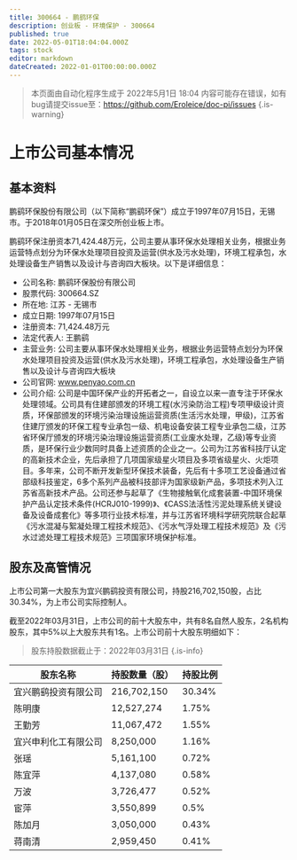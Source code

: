 ```yaml
---
title: 300664 - 鹏鹞环保
description: 创业板 - 环境保护 - 300664
published: true
date: 2022-05-01T18:04:04.000Z
tags: stock
editor: markdown
dateCreated: 2022-01-01T00:00:00.000Z
---
```


> 本页面由自动化程序生成于 2022年5月1日 18:04
> 内容可能存在错误，如有bug请提交issue至：https://github.com/Eroleice/doc-pi/issues
{.is-warning}

# 上市公司基本情况

## 基本资料

鹏鹞环保股份有限公司（以下简称“鹏鹞环保”）成立于1997年07月15日，无锡市。于2018年01月05日在深交所创业板上市。

鹏鹞环保注册资本71,424.48万元，公司主要从事环保水处理相关业务，根据业务运营特点划分为环保水处理项目投资及运营(供水及污水处理)，环境工程承包，水处理设备生产销售以及设计与咨询四大板块。以下是详细信息：

- 公司名称: 鹏鹞环保股份有限公司
- 股票代码: 300664.SZ
- 所在地: 江苏 - 无锡市
- 成立日期: 1997年07月15日
- 注册资本: 71,424.48万元
- 法定代表人: 王鹏鹞
- 主营业务: 公司主要从事环保水处理相关业务，根据业务运营特点划分为环保水处理项目投资及运营(供水及污水处理)，环境工程承包，水处理设备生产销售以及设计与咨询四大板块
- 公司官网: www.penyao.com.cn
- 公司介绍: 公司是中国环保产业的开拓者之一，自设立以来一直专注于环保水处理领域。公司具有住建部颁发的环境工程(水污染防治工程)专项甲级设计资质，环保部颁发的环境污染治理设施运营资质(生活污水处理，甲级)，江苏省住建厅颁发的环保工程专业承包一级、机电设备安装工程专业承包二级，江苏省环保厅颁发的环境污染治理设施运营资质(工业废水处理，乙级)等专业资质，是环保行业少数同时具备上述资质的企业之一。公司为江苏省科技厅认定的高新技术企业，先后承担了几项国家级星火项目及多项省级星火、火炬项目。多年来，公司不断开发新型环保技术装备，先后有十多项工艺设备通过省部级科技鉴定，6多个系列产品被科技部评为国家级新产品，多项技术列入江苏省高新技术产品。公司还参与起草了《生物接触氧化成套装置-中国环境保护产品认定技术条件(HCRJ010-1999)》、《CASS法活性污泥处理系统关键设备及设备成套化》等多项行业技术标准，并与江苏省环境科学研究院联合起草《污水混凝与絮凝处理工程技术规范》、《污水气浮处理工程技术规范》及《污水过滤处理工程技术规范》三项国家环境保护标准。


## 股东及高管情况

上市公司第一大股东为宜兴鹏鹞投资有限公司，持股216,702,150股，占比30.34%，为上市公司实际控制人。

截至2022年03月31日，上市公司的前十大股东中，共有8名自然人股东，2名机构股东，其中5%以上大股东共有1名。上市公司前十大股东明细如下：

> 股东持股数据截止于：2022年03月31日
{.is-info}

| 股东名称 | 持股数量（股） | 持股比例 |
| --- | --- | --- |
| 宜兴鹏鹞投资有限公司 | 216,702,150 | 30.34% |
| 陈明康 | 12,527,274 | 1.75% |
| 王勤芳 | 11,067,472 | 1.55% |
| 宜兴申利化工有限公司 | 8,250,000 | 1.16% |
| 张瑶 | 5,161,100 | 0.72% |
| 陈宜萍 | 4,137,080 | 0.58% |
| 万波 | 3,726,477 | 0.52% |
| 宦萍 | 3,550,899 | 0.5% |
| 陈加月 | 3,050,000 | 0.43% |
| 蒋南清 | 2,959,450 | 0.41% |




